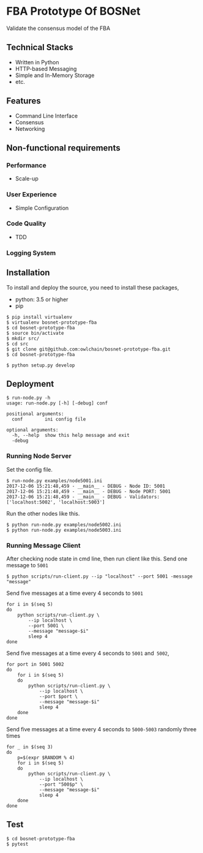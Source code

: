 # FBA Prototype Of BOSNet

Validate the consensus model of the FBA

## Technical Stacks

- Written in Python
- HTTP-based Messaging
- Simple and In-Memory Storage
- etc.

## Features

- Command Line Interface
- Consensus
- Networking

## Non-functional requirements

### Performance
- Scale-up

### User Experience

- Simple Configuration

### Code Quality
- TDD

### Logging System

## Installation

To install and deploy the source, you need to install these packages,

 - python: 3.5 or higher
 - pip

```
$ pip install virtualenv
$ virtualenv bosnet-prototype-fba
$ cd bosnet-prototype-fba
$ source bin/activate
$ mkdir src/
$ cd src
$ git clone git@github.com:owlchain/bosnet-prototype-fba.git
$ cd bosnet-prototype-fba
```

```
$ python setup.py develop
```

## Deployment

```
$ run-node.py -h
usage: run-node.py [-h] [-debug] conf

positional arguments:
  conf        ini config file

optional arguments:
  -h, --help  show this help message and exit
  -debug
```

### Running Node Server

Set the config file.
```
$ run-node.py examples/node5001.ini
2017-12-06 15:21:48,459 - __main__ - DEBUG - Node ID: 5001
2017-12-06 15:21:48,459 - __main__ - DEBUG - Node PORT: 5001
2017-12-06 15:21:48,459 - __main__ - DEBUG - Validators: ['localhost:5002', 'localhost:5003']
```

Run the other nodes like this.
```
$ python run-node.py examples/node5002.ini
$ python run-node.py examples/node5003.ini
```

### Running Message Client

After checking node state in cmd line, then run client like this.
Send one message to `5001`
```
$ python scripts/run-client.py --ip "localhost" --port 5001 -message "message"
```

Send five messages at a time every 4 seconds to `5001`
```
for i in $(seq 5)
do
    python scripts/run-client.py \
        --ip localhost \
        --port 5001 \
        --message "message-$i"
        sleep 4
done
```

Send five messages at a time every 4 seconds to `5001` and` 5002`,
```
for port in 5001 5002
do
    for i in $(seq 5)
    do
        python scripts/run-client.py \
            --ip localhost \
            --port $port \
            --message "message-$i"
            sleep 4
    done
done
```

Send five messages at a time every 4 seconds to `5000-5003` randomly three times
```
for _ in $(seq 3)
do
    p=$(expr $RANDOM % 4)
    for i in $(seq 5)
    do
        python scripts/run-client.py \
            --ip localhost \
            --port "500$p" \
            --message "message-$i"
            sleep 4
    done
done
```

## Test

```
$ cd bosnet-prototype-fba
$ pytest
```
